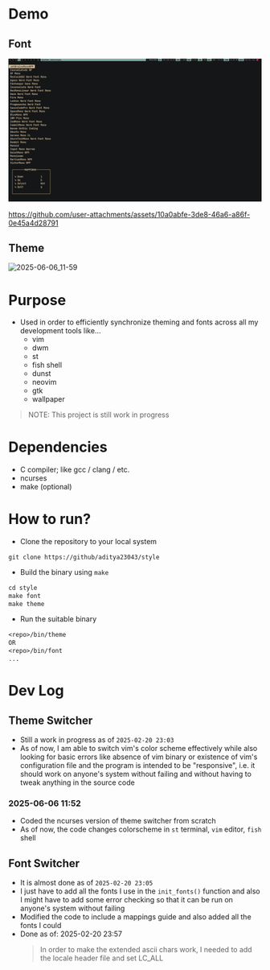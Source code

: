 # Demo

## Font
<img src="./imgs/2025-02-21_11-43.png">

https://github.com/user-attachments/assets/10a0abfe-3de8-46a6-a86f-0e45a4d28791

## Theme
![2025-06-06_11-59](https://github.com/user-attachments/assets/92f05c5b-5ab7-447b-b175-ab03c6194598)

# Purpose

- Used in order to efficiently synchronize theming and fonts across all my development tools like...
  - vim
  - dwm
  - st
  - fish shell
  - dunst
  - neovim
  - gtk
  - wallpaper

> NOTE: This project is still work in progress

# Dependencies

- C compiler; like gcc / clang / etc.
- ncurses
- make (optional)

# How to run?

- Clone the repository to your local system

```
git clone https://github/aditya23043/style
```

- Build the binary using `make`

```
cd style
make font
make theme
```

- Run the suitable binary

```
<repo>/bin/theme
OR
<repo>/bin/font
...
```

# Dev Log

## Theme Switcher

- Still a work in progress as of `2025-02-20 23:03`
- As of now, I am able to switch vim's color scheme effectively while also looking for basic errors like absence of vim binary or existence of vim's configuration file and the program is intended to be "responsive", i.e. it should work on anyone's system without failing and without having to tweak anything in the source code

### 2025-06-06 11:52

- Coded the ncurses version of theme switcher from scratch
- As of now, the code changes colorscheme in `st` terminal, `vim` editor, `fish` shell

## Font Switcher

- It is almost done as of `2025-02-20 23:05`
- I just have to add all the fonts I use in the `init_fonts()` function and also I might have to add some error checking so that it can be run on anyone's system without failing
- Modified the code to include a mappings guide and also added all the fonts I could
- Done as of: 2025-02-20 23:57
  > In order to make the extended ascii chars work, I needed to add the locale header file and set LC_ALL
